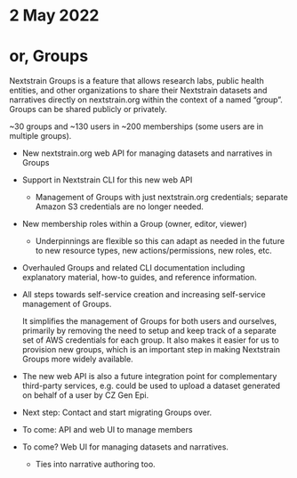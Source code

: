 # 2 May 2022
# or, Groups

Nextstrain Groups is a feature that allows research labs, public health
entities, and other organizations to share their Nextstrain datasets and
narratives directly on nextstrain.org within the context of a named “group”.
Groups can be shared publicly or privately.

~30 groups and ~130 users in ~200 memberships (some users are in multiple
groups).

- New nextstrain.org web API for managing datasets and narratives in Groups

- Support in Nextstrain CLI for this new web API
  - Management of Groups with just nextstrain.org credentials; separate Amazon
    S3 credentials are no longer needed.

- New membership roles within a Group (owner, editor, viewer)
  - Underpinnings are flexible so this can adapt as needed in the future to new
    resource types, new actions/permissions, new roles, etc.

- Overhauled Groups and related CLI documentation including explanatory
  material, how-to guides, and reference information.

- All steps towards self-service creation and increasing self-service
  management of Groups.

  It simplifies the management of Groups for both users and ourselves,
  primarily by removing the need to setup and keep track of a separate set of
  AWS credentials for each group. It also makes it easier for us to provision
  new groups, which is an important step in making Nextstrain Groups more
  widely available.

- The new web API is also a future integration point for complementary
  third-party services, e.g. could be used to upload a dataset generated on
  behalf of a user by CZ Gen Epi.

- Next step: Contact and start migrating Groups over.

- To come: API and web UI to manage members

- To come? Web UI for managing datasets and narratives.
  - Ties into narrative authoring too.
